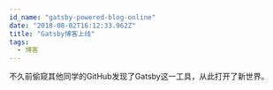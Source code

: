 ```yaml
---
id_name: "gatsby-powered-blog-online"
date: "2018-08-02T16:12:33.962Z"
title: "Gatsby博客上线"
tags: 
  - 博客
---
```


不久前偷窥其他同学的GitHub发现了Gatsby这一工具，从此打开了新世界。

